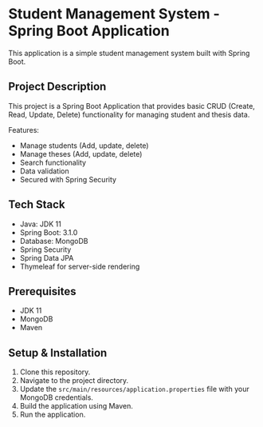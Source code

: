 # Student Management System - Spring Boot Application

This application is a simple student management system built with Spring Boot.

## Project Description

This project is a Spring Boot Application that provides basic CRUD (Create, Read, Update, Delete) functionality for managing student and thesis data. 

Features:
- Manage students (Add, update, delete)
- Manage theses (Add, update, delete)
- Search functionality
- Data validation
- Secured with Spring Security

## Tech Stack

- Java: JDK 11
- Spring Boot: 3.1.0
- Database: MongoDB
- Spring Security
- Spring Data JPA
- Thymeleaf for server-side rendering

## Prerequisites

- JDK 11
- MongoDB
- Maven

## Setup & Installation

1. Clone this repository.
2. Navigate to the project directory.
3. Update the `src/main/resources/application.properties` file with your MongoDB credentials.
4. Build the application using Maven.
5. Run the application.

